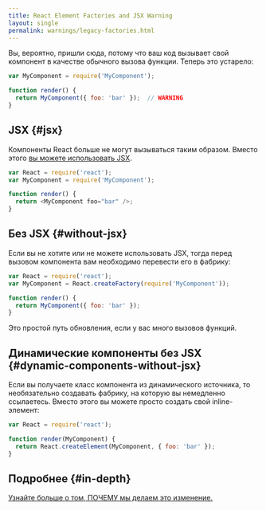 ```yaml
---
title: React Element Factories and JSX Warning
layout: single
permalink: warnings/legacy-factories.html
---
```


Вы, вероятно, пришли сюда, потому что ваш код вызывает свой компонент в качестве обычного вызова функции. Теперь это устарело:

```javascript
var MyComponent = require('MyComponent');

function render() {
  return MyComponent({ foo: 'bar' });  // WARNING
}
```

## JSX {#jsx}

Компоненты React больше не могут вызываться таким образом. Вместо этого [вы можете использовать JSX](/docs/jsx-in-depth.html).

```javascript
var React = require('react');
var MyComponent = require('MyComponent');

function render() {
  return <MyComponent foo="bar" />;
}
```

## Без JSX {#without-jsx}

Если вы не хотите или не можете использовать JSX, тогда перед вызовом компонента вам необходимо перевести его в фабрику:

```javascript
var React = require('react');
var MyComponent = React.createFactory(require('MyComponent'));

function render() {
  return MyComponent({ foo: 'bar' });
}
```

Это простой путь обновления, если у вас много вызовов функций.

## Динамические компоненты без JSX {#dynamic-components-without-jsx}

Если вы получаете класс компонента из динамического источника, то необязательно создавать фабрику, на которую вы немедленно ссылаетесь. Вместо этого вы можете просто создать свой inline-элемент:

```javascript
var React = require('react');

function render(MyComponent) {
  return React.createElement(MyComponent, { foo: 'bar' });
}
```

## Подробнее {#in-depth}

[Узнайте больше о том, ПОЧЕМУ мы делаем это изменение.](https://gist.github.com/sebmarkbage/d7bce729f38730399d28)
